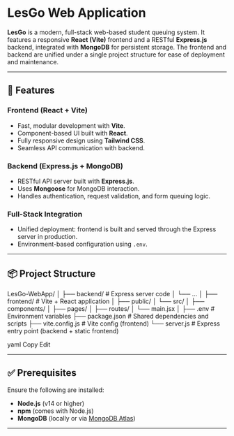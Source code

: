 # LesGo Web Application

**LesGo** is a modern, full-stack web-based student queuing system. It features a responsive **React (Vite)** frontend and a RESTful **Express.js** backend, integrated with **MongoDB** for persistent storage. The frontend and backend are unified under a single project structure for ease of deployment and maintenance.

---

## 🚀 Features

### Frontend (React + Vite)
- Fast, modular development with **Vite**.
- Component-based UI built with **React**.
- Fully responsive design using **Tailwind CSS**.
- Seamless API communication with backend.

### Backend (Express.js + MongoDB)
- RESTful API server built with **Express.js**.
- Uses **Mongoose** for MongoDB interaction.
- Handles authentication, request validation, and form queuing logic.

### Full-Stack Integration
- Unified deployment: frontend is built and served through the Express server in production.
- Environment-based configuration using `.env`.

---

## 📦 Project Structure

LesGo-WebApp/ │ ├── backend/ # Express server code │ └── ...
│ ├── frontend/ # Vite + React application │ ├── public/ │ └── src/ │ ├── components/ │ ├── pages/ │ ├── routes/ │ └── main.jsx │ ├── .env # Environment variables ├── package.json # Shared dependencies and scripts ├── vite.config.js # Vite config (frontend) └── server.js # Express entry point (backend + static frontend)

yaml
Copy
Edit

---

## ✅ Prerequisites

Ensure the following are installed:

- **Node.js** (v14 or higher)
- **npm** (comes with Node.js)
- **MongoDB** (locally or via [MongoDB Atlas](https://www.mongodb.com/cloud/atlas))

---








